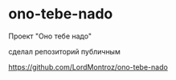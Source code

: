 # ono-tebe-nado
Проект "Оно тебе надо"

сделал репозиторий публичным

https://github.com/LordMontroz/ono-tebe-nado